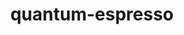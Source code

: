 ---
title: "quantum-espresso"
layout: cache
categories: [package, develop-2023-10-15]
meta: {"versions": ["7.2"], "compilers": ["gcc@=11.4.0", "gcc@=7.3.1", "gcc@=9.4.0", "oneapi@=2023.2.1"], "oss": ["amzn2", "ubuntu20.04"], "platforms": ["linux"], "targets": ["aarch64", "neoverse_n1", "neoverse_v1", "ppc64le", "x86_64_v3"], "stacks": ["aws-isc", "aws-isc-aarch64", "e4s", "e4s-neoverse_v1", "e4s-oneapi", "e4s-power", "root"], "num_specs": 7, "num_specs_by_stack": {"aws-isc-aarch64": 2, "root": 7, "aws-isc": 1, "e4s-neoverse_v1": 1, "e4s-power": 1, "e4s": 1, "e4s-oneapi": 1}}
spec_details: [{"hash": "f7gdxroq6f4vce4uasgnhhuxgano3kry", "compiler": "gcc@=7.3.1", "versions": ["7.2"], "os": "amzn2", "platform": "linux", "target": "aarch64", "variants": ["build_system=cmake", "build_type=Release", "~elpa", "+epw", "generator=make", "hdf5=none", "~ipo", "~libxc", "+mpi", "~nvtx", "+openmp", "+patch", "~qmcpack", "+scalapack"], "stacks": ["aws-isc-aarch64", "root"], "size": "-", "tarball": "https://binaries.spack.io/releases/develop-2023-10-15/build_cache/linux-amzn2-aarch64/gcc-7.3.1/quantum-espresso-7.2/linux-amzn2-aarch64-gcc-7.3.1-quantum-espresso-7.2-f7gdxroq6f4vce4uasgnhhuxgano3kry.spack"}, {"hash": "gbuliwbxyllf5fhvxgyaqzikaovk2u24", "compiler": "gcc@=7.3.1", "versions": ["7.2"], "os": "amzn2", "platform": "linux", "target": "neoverse_n1", "variants": ["build_system=cmake", "build_type=Release", "~elpa", "+epw", "generator=make", "hdf5=none", "~ipo", "~libxc", "+mpi", "~nvtx", "+openmp", "+patch", "~qmcpack", "+scalapack"], "stacks": ["aws-isc-aarch64", "root"], "size": "-", "tarball": "https://binaries.spack.io/releases/develop-2023-10-15/build_cache/linux-amzn2-neoverse_n1/gcc-7.3.1/quantum-espresso-7.2/linux-amzn2-neoverse_n1-gcc-7.3.1-quantum-espresso-7.2-gbuliwbxyllf5fhvxgyaqzikaovk2u24.spack"}, {"hash": "agaxxipuwtukg7vyom2k6ok4axikyyy2", "compiler": "gcc@=7.3.1", "versions": ["7.2"], "os": "amzn2", "platform": "linux", "target": "x86_64_v3", "variants": ["build_system=cmake", "build_type=Release", "~elpa", "+epw", "generator=make", "hdf5=none", "~ipo", "~libxc", "+mpi", "~nvtx", "+openmp", "+patch", "~qmcpack", "+scalapack"], "stacks": ["root", "aws-isc"], "size": "-", "tarball": "https://binaries.spack.io/releases/develop-2023-10-15/build_cache/linux-amzn2-x86_64_v3/gcc-7.3.1/quantum-espresso-7.2/linux-amzn2-x86_64_v3-gcc-7.3.1-quantum-espresso-7.2-agaxxipuwtukg7vyom2k6ok4axikyyy2.spack"}, {"hash": "dkqi7xwv5mfv5fovix3y4pe722nj66wm", "compiler": "gcc@=11.4.0", "versions": ["7.2"], "os": "ubuntu20.04", "platform": "linux", "target": "neoverse_v1", "variants": ["build_system=cmake", "build_type=Release", "~elpa", "+epw", "generator=make", "hdf5=none", "~ipo", "~libxc", "+mpi", "~nvtx", "+openmp", "+patch", "~qmcpack", "+scalapack"], "stacks": ["e4s-neoverse_v1", "root"], "size": "-", "tarball": "https://binaries.spack.io/releases/develop-2023-10-15/build_cache/linux-ubuntu20.04-neoverse_v1/gcc-11.4.0/quantum-espresso-7.2/linux-ubuntu20.04-neoverse_v1-gcc-11.4.0-quantum-espresso-7.2-dkqi7xwv5mfv5fovix3y4pe722nj66wm.spack"}, {"hash": "ywlkflxb63gv5npgjmkwl3ezh7of2sat", "compiler": "gcc@=9.4.0", "versions": ["7.2"], "os": "ubuntu20.04", "platform": "linux", "target": "ppc64le", "variants": ["build_system=cmake", "build_type=Release", "~elpa", "+epw", "generator=make", "hdf5=none", "~ipo", "~libxc", "+mpi", "~nvtx", "+openmp", "+patch", "~qmcpack", "+scalapack"], "stacks": ["root", "e4s-power"], "size": "-", "tarball": "https://binaries.spack.io/releases/develop-2023-10-15/build_cache/linux-ubuntu20.04-ppc64le/gcc-9.4.0/quantum-espresso-7.2/linux-ubuntu20.04-ppc64le-gcc-9.4.0-quantum-espresso-7.2-ywlkflxb63gv5npgjmkwl3ezh7of2sat.spack"}, {"hash": "o3u2f42w4amfb7qs4hft4iobkabxbddf", "compiler": "gcc@=11.4.0", "versions": ["7.2"], "os": "ubuntu20.04", "platform": "linux", "target": "x86_64_v3", "variants": ["build_system=cmake", "build_type=Release", "~elpa", "+epw", "generator=make", "hdf5=none", "~ipo", "~libxc", "+mpi", "~nvtx", "+openmp", "+patch", "~qmcpack", "+scalapack"], "stacks": ["e4s", "root"], "size": "-", "tarball": "https://binaries.spack.io/releases/develop-2023-10-15/build_cache/linux-ubuntu20.04-x86_64_v3/gcc-11.4.0/quantum-espresso-7.2/linux-ubuntu20.04-x86_64_v3-gcc-11.4.0-quantum-espresso-7.2-o3u2f42w4amfb7qs4hft4iobkabxbddf.spack"}, {"hash": "7sv3hbxfh4r4fpj4fh6ckmpkjjpcaqm2", "compiler": "oneapi@=2023.2.1", "versions": ["7.2"], "os": "ubuntu20.04", "platform": "linux", "target": "x86_64_v3", "variants": ["build_system=cmake", "build_type=Release", "~elpa", "+epw", "generator=make", "hdf5=none", "~ipo", "~libxc", "+mpi", "~nvtx", "+openmp", "+patch", "~qmcpack", "+scalapack"], "stacks": ["root", "e4s-oneapi"], "size": "-", "tarball": "https://binaries.spack.io/releases/develop-2023-10-15/build_cache/linux-ubuntu20.04-x86_64_v3/oneapi-2023.2.1/quantum-espresso-7.2/linux-ubuntu20.04-x86_64_v3-oneapi-2023.2.1-quantum-espresso-7.2-7sv3hbxfh4r4fpj4fh6ckmpkjjpcaqm2.spack"}]
---